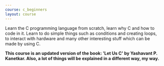 ```yaml
---
course: c_beginners
layout: course
---
```


Learn the C programming language from scratch, learn why C and how to code in it. Learn to do
simple things such as conditions and creating loops, to interact with hardware
and many other interesting stuff which can be made by using C.

**This course is an updated version of the book: 'Let Us C' by Yashavant P.
Kanetkar. Also, a lot of things will be explained in a different way, my way.**
